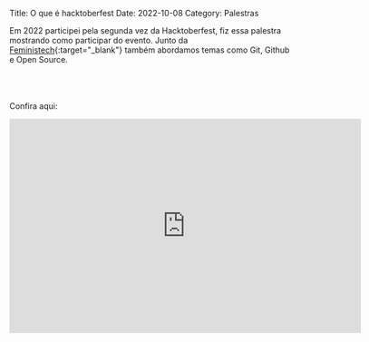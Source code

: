 Title: O que é hacktoberfest 
Date: 2022-10-08
Category: Palestras

Em 2022 participei pela segunda vez da Hacktoberfest, fiz essa palestra mostrando como participar do evento. Junto da [Feministech](https://feministech.com.br/){:target="_blank"} também abordamos temas como Git, Github e Open Source.

<br><br><br>
Confira aqui:
<iframe src="https://player.twitch.tv/?video=1073062196&parent=bugelseif.github.io" frameborder="0" allowfullscreen="true" scrolling="no" height="378" width="620"></iframe>